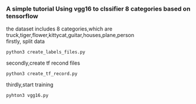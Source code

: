 ### A simple tutorial Using vgg16 to clssifier 8 categories based on tensorflow  

the dataset includes 8 categories,which are truck,tiger,flower,kittycat,guitar,houses,plane,person  
firstly, split data
```
python3 create_labels_files.py
```
secondly,create tf recond files
```
python3 create_tf_record.py
```
thirdly,start training
```
pyhton3 vgg16.py
```


